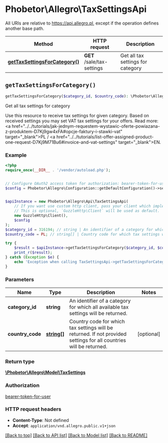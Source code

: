 # Phobetor\Allegro\TaxSettingsApi

All URIs are relative to https://api.allegro.pl, except if the operation defines another base path.

| Method | HTTP request | Description |
| ------------- | ------------- | ------------- |
| [**getTaxSettingsForCategory()**](TaxSettingsApi.md#getTaxSettingsForCategory) | **GET** /sale/tax-settings | Get all tax settings for category |


## `getTaxSettingsForCategory()`

```php
getTaxSettingsForCategory($category_id, $country_code): \Phobetor\Allegro\Model\TaxSettings
```

Get all tax settings for category

Use this resource to receive tax settings for given category. Based on received settings you may set VAT tax settings for your offers. Read more: <a href=\"../../tutorials/jak-jednym-requestem-wystawic-oferte-powiazana-z-produktem-D7Kj9gw4xFA#opcje-faktury-i-stawki-vat\" target=\"_blank\">PL</a> / <a href=\"../../tutorials/list-offer-assigned-product-one-request-D7Kj9M71Bu6#invoice-and-vat-settings\" target=\"_blank\">EN</a>.

### Example

```php
<?php
require_once(__DIR__ . '/vendor/autoload.php');


// Configure OAuth2 access token for authorization: bearer-token-for-user
$config = Phobetor\Allegro\Configuration::getDefaultConfiguration()->setAccessToken('YOUR_ACCESS_TOKEN');


$apiInstance = new Phobetor\Allegro\Api\TaxSettingsApi(
    // If you want use custom http client, pass your client which implements `GuzzleHttp\ClientInterface`.
    // This is optional, `GuzzleHttp\Client` will be used as default.
    new GuzzleHttp\Client(),
    $config
);
$category_id = 316194; // string | An identifier of a category for which all available tax settings will be returned.
$country_code = PL; // string[] | Country code for which tax settings will be returned. If not provided settings for all countries will be returned.

try {
    $result = $apiInstance->getTaxSettingsForCategory($category_id, $country_code);
    print_r($result);
} catch (Exception $e) {
    echo 'Exception when calling TaxSettingsApi->getTaxSettingsForCategory: ', $e->getMessage(), PHP_EOL;
}
```

### Parameters

| Name | Type | Description  | Notes |
| ------------- | ------------- | ------------- | ------------- |
| **category_id** | **string**| An identifier of a category for which all available tax settings will be returned. | |
| **country_code** | [**string[]**](../Model/string.md)| Country code for which tax settings will be returned. If not provided settings for all countries will be returned. | [optional] |

### Return type

[**\Phobetor\Allegro\Model\TaxSettings**](../Model/TaxSettings.md)

### Authorization

[bearer-token-for-user](../../README.md#bearer-token-for-user)

### HTTP request headers

- **Content-Type**: Not defined
- **Accept**: `application/vnd.allegro.public.v1+json`

[[Back to top]](#) [[Back to API list]](../../README.md#endpoints)
[[Back to Model list]](../../README.md#models)
[[Back to README]](../../README.md)
